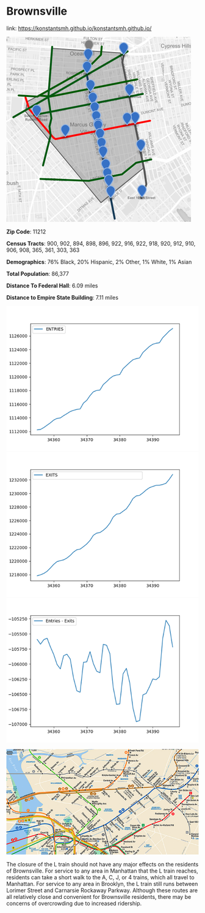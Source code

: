 # Brownsville

link: https://konstantsmh.github.io/konstantsmh.github.io/

![map](brownsvilleMap.png)

**Zip Code**: 11212

**Census Tracts**: 900, 902, 894, 898, 896, 922, 916, 922, 918, 920, 912, 910, 906, 908, 365, 361, 303, 363

**Demographics**: 76% Black, 20% Hispanic, 2% Other, 1% White, 1% Asian

**Total Population**: 86,377

**Distance To Federal Hall**: 6.09 miles

**Distance to Empire State Building**: 7.11 miles 

![plot](plot.png)
![plot](plot2.png)
![plot](plot3.png)

![MTA Map](MTA-Brownsville.png)

The closure of the L train should not have
any major effects on the residents of
Brownsville. For service to any area in
Manhattan that the L train reaches, residents
can take a short walk to the A, C, J, or 4
trains, which all travel to Manhattan. For
service to any area in Brooklyn, the L train
still runs between Lorimer Street and Carnarsie
Rockaway Parkway. Although these routes
are all relatively close and convenient for
Brownsville residents, there may be concerns
of overcrowding due to increased ridership.
